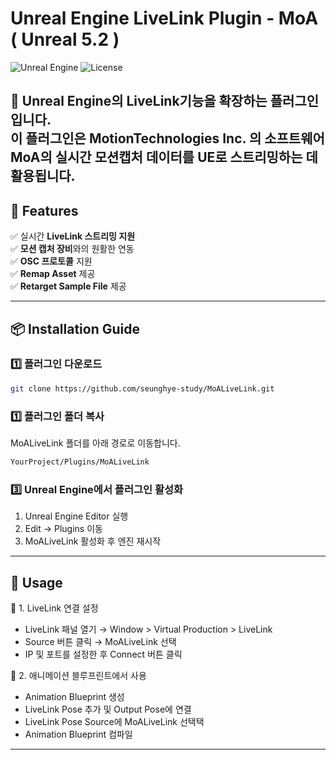 # Unreal Engine LiveLink Plugin - MoA ( Unreal 5.2 )

![Unreal Engine](https://img.shields.io/badge/Unreal%20Engine-5.2-blue?style=flat&logo=unrealengine)
![License](https://img.shields.io/badge/license-MIT-green)

🔗 **Unreal Engine**의 **LiveLink**기능을 확장하는 플러그인입니다.  
이 플러그인은 **MotionTechnologies Inc.** 의 소프트웨어 **MoA의 실시간 모션캡처 데이터를 UE로 스트리밍**하는 데 활용됩니다.
---

## 📜 **Features**
✅ 실시간 **LiveLink 스트리밍 지원**  
✅ **모션 캡처 장비**와의 원활한 연동  
✅ **OSC 프로토콜** 지원  
✅ **Remap Asset** 제공  
✅ **Retarget Sample File** 제공  

---

## 📦 **Installation Guide**
### **1️⃣ 플러그인 다운로드**
```bash
git clone https://github.com/seunghye-study/MoALiveLink.git
```
### **1️⃣ 플러그인 폴더 복사**
MoALiveLink 폴더를 아래 경로로 이동합니다.
```bash
YourProject/Plugins/MoALiveLink
```

### **3️⃣ Unreal Engine에서 플러그인 활성화**
1. Unreal Engine Editor 실행
2. Edit → Plugins 이동
3. MoALiveLink 활성화 후 엔진 재시작

---

##  🚀  **Usage**

🔹 1. LiveLink 연결 설정
- LiveLink 패널 열기 → Window > Virtual Production > LiveLink
- Source 버튼 클릭 → MoALiveLink 선택
- IP 및 포트를 설정한 후 Connect 버튼 클릭

🔹 2. 애니메이션 블루프린트에서 사용
- Animation Blueprint 생성
- LiveLink Pose 추가 및 Output Pose에 연결
- LiveLink Pose Source에 MoALiveLink 선택택
- Animation Blueprint 컴파일

---
